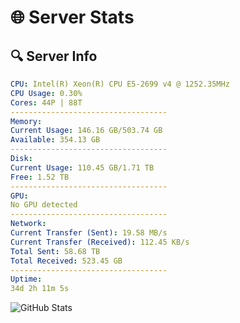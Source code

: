 # 🌐 Server Stats
## 🔍 Server Info
```yaml
CPU: Intel(R) Xeon(R) CPU E5-2699 v4 @ 1252.35MHz
CPU Usage: 0.30%
Cores: 44P | 88T
-----------------------------------
Memory:
Current Usage: 146.16 GB/503.74 GB
Available: 354.13 GB
-----------------------------------
Disk:
Current Usage: 110.45 GB/1.71 TB
Free: 1.52 TB
-----------------------------------
GPU:
No GPU detected
-----------------------------------
Network:
Current Transfer (Sent): 19.58 MB/s
Current Transfer (Received): 112.45 KB/s
Total Sent: 58.68 TB
Total Received: 523.45 GB
-----------------------------------
Uptime:
34d 2h 11m 5s
```
![GitHub Stats](https://img.shields.io/badge/Updated-2025-04-10_23:33:54-blue)
